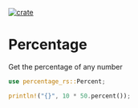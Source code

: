 [![crate](https://img.shields.io/crates/v/percentage-rs)](https://crates.io/crates/percentage-rs)
# Percentage
Get the percentage of any number
```Rust
use percentage_rs::Percent;

println!("{}", 10 * 50.percent());
```